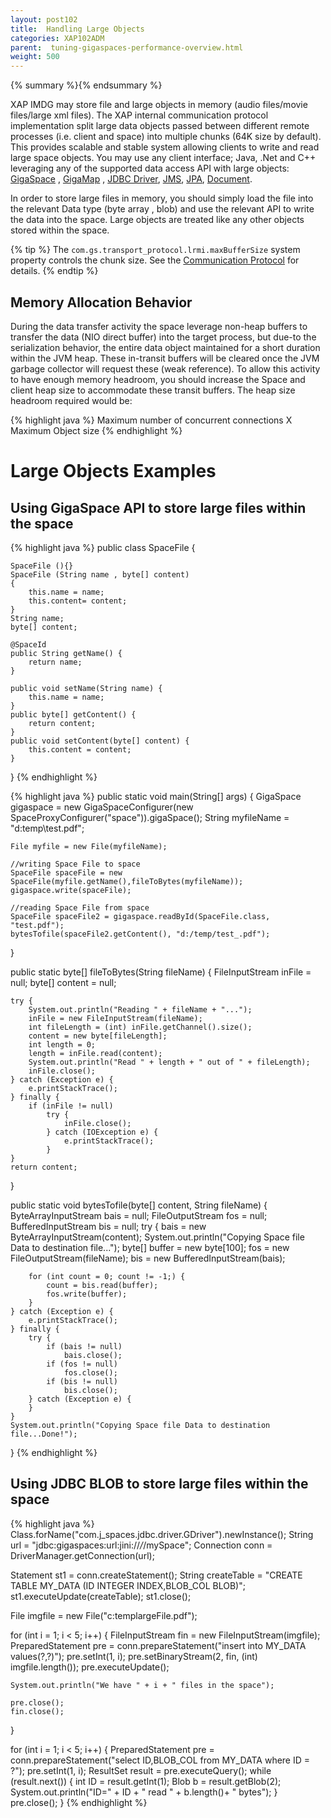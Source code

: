 ```yaml
---
layout: post102
title:  Handling Large Objects
categories: XAP102ADM
parent:  tuning-gigaspaces-performance-overview.html
weight: 500
---
```


{% summary %}{% endsummary %}



XAP IMDG may store file and large objects in memory (audio files/movie files/large xml files). The XAP internal communication protocol implementation split large data objects passed between different remote processes (i.e. client and space) into multiple chunks (64K size by default). This provides scalable and stable system allowing clients to write and read large space objects. You may use any client interface; Java, .Net and C++ leveraging any of the supported data access API with large objects: [GigaSpace]({%currentjavaurl%}/the-gigaspace-interface.html) , [GigaMap]({%currentjavaurl%}/map-api.html) , [JDBC Driver]({%currentjavaurl%}/jdbc-driver.html), [JMS]({%currentjavaurl%}/messaging-support.html), [JPA]({%currentjavaurl%}/jpa-api.html), [Document]({%currentjavaurl%}/document-api.html).

In order to store large files in memory, you should simply load the file into the relevant Data type (byte array , blob) and use the relevant API to write the data into the space. Large objects are treated like any other objects stored within the space.

{% tip %}
The `com.gs.transport_protocol.lrmi.maxBufferSize` system property controls the chunk size. See the [Communication Protocol](./tuning-communication-protocol.html#maxBufferSize) for details.
{% endtip %}

## Memory Allocation Behavior

During the data transfer activity the space leverage non-heap buffers to transfer the data (NIO direct buffer) into the target process, but due-to the serialization behavior, the entire data object maintained for a short duration within the JVM heap. These in-transit buffers will be cleared once the JVM garbage collector will request these (weak reference). To allow this activity to have enough memory headroom, you should increase the Space and client heap size to accommodate these transit buffers. The heap size headroom required would be:

{% highlight java %}
Maximum number of concurrent connections X Maximum Object size
{% endhighlight %}

# Large Objects Examples

## Using GigaSpace API to store large files within the space

{% highlight java %}
public class SpaceFile {

	SpaceFile (){}
	SpaceFile (String name , byte[] content)
	{
		this.name = name;
		this.content= content;
	}
	String name;
	byte[] content;

	@SpaceId
	public String getName() {
		return name;
	}

	public void setName(String name) {
		this.name = name;
	}
	public byte[] getContent() {
		return content;
	}
	public void setContent(byte[] content) {
		this.content = content;
	}
}
{% endhighlight %}

{% highlight java %}
public static void main(String[] args) {
	GigaSpace gigaspace = new GigaSpaceConfigurer(new SpaceProxyConfigurer("space")).gigaSpace();
	String myfileName = "d:temp\test.pdf";

	File myfile = new File(myfileName);

	//writing Space File to space
	SpaceFile spaceFile = new SpaceFile(myfile.getName(),fileToBytes(myfileName));
	gigaspace.write(spaceFile);

	//reading Space File from space
	SpaceFile spaceFile2 = gigaspace.readById(SpaceFile.class, "test.pdf");
	bytesTofile(spaceFile2.getContent(), "d:/temp/test_.pdf");
}

public static byte[] fileToBytes(String fileName) {
	FileInputStream inFile = null;
	byte[] content = null;

	try {
		System.out.println("Reading " + fileName + "...");
		inFile = new FileInputStream(fileName);
		int fileLength = (int) inFile.getChannel().size();
		content = new byte[fileLength];
		int length = 0;
		length = inFile.read(content);
		System.out.println("Read " + length + " out of " + fileLength);
		inFile.close();
	} catch (Exception e) {
		e.printStackTrace();
	} finally {
		if (inFile != null)
			try {
				inFile.close();
			} catch (IOException e) {
				e.printStackTrace();
			}
	}
	return content;
}

public static void bytesTofile(byte[] content, String fileName) {
	ByteArrayInputStream bais = null;
	FileOutputStream fos = null;
	BufferedInputStream bis = null;
	try {
		bais = new ByteArrayInputStream(content);
		System.out.println("Copying Space file Data to destination file...");
		byte[] buffer = new byte[100];
		fos = new FileOutputStream(fileName);
		bis = new BufferedInputStream(bais);

		for (int count = 0; count != -1;) {
			count = bis.read(buffer);
			fos.write(buffer);
		}
	} catch (Exception e) {
		e.printStackTrace();
	} finally {
		try {
			if (bais != null)
				bais.close();
			if (fos != null)
				fos.close();
			if (bis != null)
				bis.close();
		} catch (Exception e) {
		}
	}
	System.out.println("Copying Space file Data to destination file...Done!");
}
{% endhighlight %}

## Using JDBC BLOB to store large files within the space

{% highlight java %}
Class.forName("com.j_spaces.jdbc.driver.GDriver").newInstance();
String url = "jdbc:gigaspaces:url:jini://*/*/mySpace";
Connection conn = DriverManager.getConnection(url);

Statement st1 = conn.createStatement();
String createTable = "CREATE TABLE MY_DATA (ID INTEGER INDEX,BLOB_COL BLOB)";
st1.executeUpdate(createTable);
st1.close();

File imgfile = new File("c:templargeFile.pdf");

for (int i = 1; i < 5; i++) {
	FileInputStream fin = new FileInputStream(imgfile);
	PreparedStatement pre = conn.prepareStatement("insert into MY_DATA values(?,?)");
	pre.setInt(1, i);
	pre.setBinaryStream(2, fin, (int) imgfile.length());
	pre.executeUpdate();

	System.out.println("We have " + i + " files in the space");

    pre.close();
    fin.close();
}

for (int i = 1; i < 5; i++) {
	PreparedStatement pre = conn.prepareStatement("select ID,BLOB_COL from MY_DATA where ID = ?");
	pre.setInt(1, i);
	ResultSet result = pre.executeQuery();
	while (result.next()) {
		int ID = result.getInt(1);
		Blob b = result.getBlob(2);
		System.out.println("ID=" + ID + " read " + b.length()+ " bytes");
	}
	pre.close();
}
{% endhighlight %}

